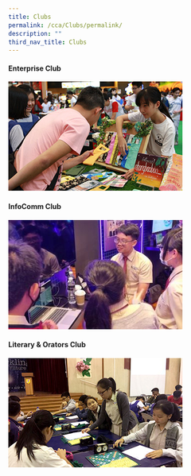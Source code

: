 ```yaml
---
title: Clubs
permalink: /cca/Clubs/permalink/
description: ""
third_nav_title: Clubs
---
```

#### Enterprise Club
[![Enterprise Club](/images/CCA%20thumbnails/thumbnail_enterprise.jpg)](/cca/clubs/enterprise-club/permalink/)

#### InfoComm Club
[![InfoComm Club](/images/CCA%20thumbnails/thumbnail_info_comm.jpg)](/cca/clubs/infocomm-club/permalink/)

#### Literary & Orators  Club
[![Literary & Orators Club](/images/CCA%20thumbnails/thumbnail_lno.jpg)](/cca/clubs/literary-and-oratorical-club/permalink/)